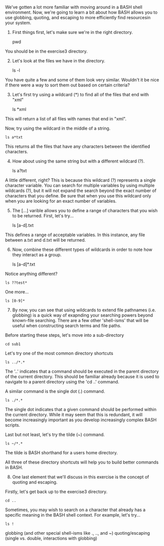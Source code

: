 We've gotten a lot more familiar with moving around in a BASH shell environment. Now, we're going to learn a bit about how BASH allows you to use globbing, quoting, and escaping to more efficiently find resourcesin your system.

1) First things first, let's make sure we're in the right directory.

    pwd
    
You should be in the exercise3 directory.

2) Let's look at the files we have in the directory.

    ls -l
    
You have quite a few and some of them look very similar. Wouldn't it be nice if there were a way to sort them out based on certain criteria?

3) Let's first try using a wildcard (*) to find all of the files that end with "xml"

    ls *xml
    
This will return a list of all files with names that end in "xml".

Now, try using the wildcard in the middle of a string.

    ls a*txt
    
This returns all the files that have any characters between the identified characters.

4) How about using the same string but with a different wildcard (?).

    ls a?txt
    
A little different, right? This is because this wildcard (?) represents a single character variable. You can search for multiple variables by using multiple wildcards (?), but it will not expand the search beyond the exact number of characters that you define. Be sure that when you use this wildcard only when you are looking for an exact number of variables.

5) The [...] varible allows you to define a range of characters that you wish to be returned. First, let's try...

    ls [a-d].txt
    
This defines a range of acceptable variables. In this instance, any file between a.txt and d.txt will be returned.

6) Now, combine these different types of wildcards in order to note how they interact as a group.

    ls [a-d]*.txt
    
Notice anything different?

    ls ??test*
    
One more...

    ls [0-9]*
    
7) By now, you can see that using wildcards to extend file pathnames (i.e. globbing) is a quick way of exapnding your searching powers beyond known-file searching. There are a few other 'shell-isms' that will be useful when constructing search terms and file paths.

Before starting these steps, let's move into a sub-directory

    cd sub1

Let's try one of the most common directory shortcuts

    ls ../*.*

The '..' indicates that a command should be executed in the parent directory of the current directory. This should be familiar already because it is used to navigate to a parent directory using the 'cd ..' command.

A similar command is the single dot (.) command. 

    ls ./*.*
    
The single dot indicates that a given command should be performed within the current directory. While it may seem that this is redundant, it will become increasingly important as you develop increasingly complex BASH scripts.

Last but not least, let's try the tilde (~) command.

    ls ~/*.*

The tilde is BASH shorthand for a users home directory.

All three of these directory shortcuts will help you to build better commands in BASH. 

8) One last element that we'll discuss in this exercise is the concept of quoting and escaping. 

Firstly, let's get back up to the exercise3 directory.

    cd ..

Sometimes, you may wish to search on a character that already has a specific meaning in the BASH shell context. For example, let's try...

    ls !

globbing (and other special shell-isms like ., .., and ~)
quoting/escaping (single vs. double, interactions with globbing)
